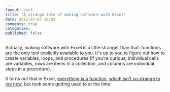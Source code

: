 ```yaml
---
layout: post
title: "A strange tale of making software with Excel"
date: 2012-07-07 18:03
comments: true
categories:
published: false
---
```


Actually, making software with Excel is a little stranger than that: functions are the only tool explicitly available to you. It's up to you to figure out how to create variables, loops, and procedures (If you're curious, individual cells are variables, rows are items in a collection, and columns are individual steps in a procedure).

It turns out that in Excel, [everything is a function][fp], [which isn't so strange to me now][sicp], but took some getting used to at the time.

[sicp]: http://mitpress.mit.edu/sicp/full-text/book/book.html "Structure and Interpretation of Computer Programs"
[fp]: http://en.wikipedia.org/wiki/Functional_programming "Functional Programming"
